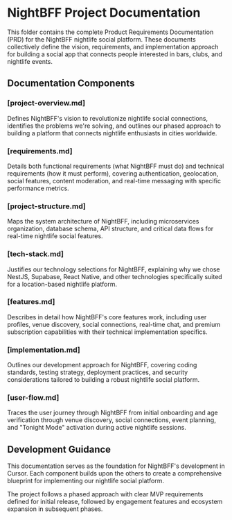 # NightBFF Project Documentation

This folder contains the complete Product Requirements Documentation (PRD) for the NightBFF nightlife social platform. These documents collectively define the vision, requirements, and implementation approach for building a social app that connects people interested in bars, clubs, and nightlife events.

## Documentation Components

### [project-overview.md]
Defines NightBFF's vision to revolutionize nightlife social connections, identifies the problems we're solving, and outlines our phased approach to building a platform that connects nightlife enthusiasts in cities worldwide.

### [requirements.md]
Details both functional requirements (what NightBFF must do) and technical requirements (how it must perform), covering authentication, geolocation, social features, content moderation, and real-time messaging with specific performance metrics.

### [project-structure.md]
Maps the system architecture of NightBFF, including microservices organization, database schema, API structure, and critical data flows for real-time nightlife social features.

### [tech-stack.md]
Justifies our technology selections for NightBFF, explaining why we chose NestJS, Supabase, React Native, and other technologies specifically suited for a location-based nightlife platform.

### [features.md]
Describes in detail how NightBFF's core features work, including user profiles, venue discovery, social connections, real-time chat, and premium subscription capabilities with their technical implementation specifics.

### [implementation.md]
Outlines our development approach for NightBFF, covering coding standards, testing strategy, deployment practices, and security considerations tailored to building a robust nightlife social platform.

### [user-flow.md]
Traces the user journey through NightBFF from initial onboarding and age verification through venue discovery, social connections, event planning, and "Tonight Mode" activation during active nightlife sessions.

## Development Guidance

This documentation serves as the foundation for NightBFF's development in Cursor. Each component builds upon the others to create a comprehensive blueprint for implementing our nightlife social platform.

The project follows a phased approach with clear MVP requirements defined for initial release, followed by engagement features and ecosystem expansion in subsequent phases.
